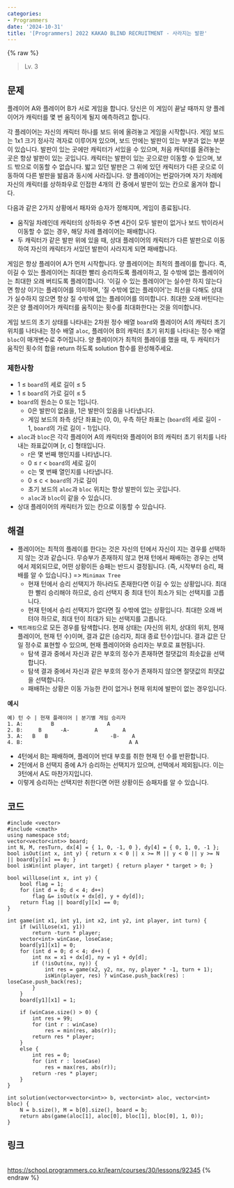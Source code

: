 ```yaml
---
categories:
- Programmers
date: '2024-10-31'
title: '[Programmers] 2022 KAKAO BLIND RECRUITMENT - 사라지는 발판'
---
```


{% raw %}
> Lv. 3<br>

## 문제
플레이어 A와 플레이어 B가 서로 게임을 합니다. 당신은 이 게임이 끝날 때까지 양 플레이어가 캐릭터를 몇 번 움직이게 될지 예측하려고 합니다.

각 플레이어는 자신의 캐릭터 하나를 보드 위에 올려놓고 게임을 시작합니다. 게임 보드는 1x1 크기 정사각 격자로 이루어져 있으며, 보드 안에는 발판이 있는 부분과 없는 부분이 있습니다. 발판이 있는 곳에만 캐릭터가 서있을 수 있으며, 처음 캐릭터를 올려놓는 곳은 항상 발판이 있는 곳입니다. 캐릭터는 발판이 있는 곳으로만 이동할 수 있으며, 보드 밖으로 이동할 수 없습니다. 밟고 있던 발판은 그 위에 있던 캐릭터가 다른 곳으로 이동하여 다른 발판을 밞음과 동시에 사라집니다. 양 플레이어는 번갈아가며 자기 차례에 자신의 캐릭터를 상하좌우로 인접한 4개의 칸 중에서 발판이 있는 칸으로 옮겨야 합니다.

다음과 같은 2가지 상황에서 패자와 승자가 정해지며, 게임이 종료됩니다.

-   움직일 차례인데 캐릭터의 상하좌우 주변 4칸이 모두 발판이 없거나 보드 밖이라서 이동할 수 없는 경우, 해당 차례 플레이어는 패배합니다.
-   두 캐릭터가 같은 발판 위에 있을 때, 상대 플레이어의 캐릭터가 다른 발판으로 이동하여 자신의 캐릭터가 서있던 발판이 사라지게 되면 패배합니다.

게임은 항상 플레이어 A가 먼저 시작합니다. 양 플레이어는 최적의 플레이를 합니다. 즉, 이길 수 있는 플레이어는 최대한 빨리 승리하도록 플레이하고, 질 수밖에 없는 플레이어는 최대한 오래 버티도록 플레이합니다. '이길 수 있는 플레이어'는 실수만 하지 않는다면 항상 이기는 플레이어를 의미하며, '질 수밖에 없는 플레이어'는 최선을 다해도 상대가 실수하지 않으면 항상 질 수밖에 없는 플레이어를 의미합니다. 최대한 오래 버틴다는 것은 양 플레이어가 캐릭터를 움직이는 횟수를 최대화한다는 것을 의미합니다.

게임 보드의 초기 상태를 나타내는 2차원 정수 배열  `board`와 플레이어 A의 캐릭터 초기 위치를 나타내는 정수 배열  `aloc`, 플레이어 B의 캐릭터 초기 위치를 나타내는 정수 배열  `bloc`이 매개변수로 주어집니다. 양 플레이어가 최적의 플레이를 했을 때, 두 캐릭터가 움직인 횟수의 합을 return 하도록 solution 함수를 완성해주세요.

### 제한사항
-   1 ≤  `board`의 세로 길이 ≤ 5
-   1 ≤  `board`의 가로 길이 ≤ 5
-   `board`의 원소는 0 또는 1입니다.
    -   0은 발판이 없음을, 1은 발판이 있음을 나타냅니다.
    -   게임 보드의 좌측 상단 좌표는 (0, 0), 우측 하단 좌표는 (`board`의 세로 길이 - 1,  `board`의 가로 길이 - 1)입니다.
-   `aloc`과  `bloc`은 각각 플레이어 A의 캐릭터와 플레이어 B의 캐릭터 초기 위치를 나타내는 좌표값이며 [r, c] 형태입니다.
    -   r은 몇 번째 행인지를 나타냅니다.
    -   0 ≤ r <  `board`의 세로 길이
    -   c는 몇 번째 열인지를 나타냅니다.
    -   0 ≤ c <  `board`의 가로 길이
    -   초기 보드의  `aloc`과  `bloc`  위치는 항상 발판이 있는 곳입니다.
    -   `aloc`과  `bloc`이 같을 수 있습니다.
-   상대 플레이어의 캐릭터가 있는 칸으로 이동할 수 있습니다.

## 해결
- 플레이어는 최적의 플레이를 한다는 것은 자신의 턴에서 자신이 지는 경우를 선택하지 않는 것과 같습니다. 무승부가 존재하지 않고 현재 턴에서 패배하는 경우는 선택에서 제외되므로, 어떤 상황이든 승패는 반드시 결정됩니다. (즉, 시작부터 승리, 패배를 알 수 있습니다.) => `Minimax Tree`
	- 현재 턴에서 승리 선택지가 하나라도 존재한다면 이길 수 있는 상황입니다. 최대한 빨리 승리해야 하므로, 승리 선택지 중 최대 턴이 최소가 되는 선택지를 고릅니다.
	- 현재 턴에서 승리 선택지가 없다면 질 수밖에 없는 상황입니다. 최대한 오래 버텨야 하므로, 최대 턴이 최대가 되는 선택지를 고릅니다.
- `백트래킹`으로 모든 경우를 탐색합니다. 현재 상태는 (자신의 위치, 상대의 위치, 현재 플레이어, 현재 턴 수)이며, 결과 값은 (승리자, 최대 종료 턴수)입니다. 결과 값은 단일 정수로 표현할 수 있으며, 현재 플레이어와 승리자는 부호로 표현됩니다.
	- 탐색 결과 중에서 자신과 같은 부호의 정수가 존재하면 절댓값의 최솟값을 선택합니다.
	- 탐색 결과 중에서 자신과 같은 부호의 정수가 존재하지 않으면 절댓값의 최댓값을 선택합니다.
	- 패배하는 상황은 이동 가능한 칸이 없거나 현재 위치에 발판이 없는 경우입니다.

**예시**
```
예) 턴 수 | 현재 플레이어 | 분기별 게임 승리자
1. A:         B                 A
2. B:     B      -A-        A        A
3. A:   B   B                    -B-    A
4. B:                                  A A
```
- 4턴에서 B는 패배하며, 플레이어 반대 부호를 취한 현재 턴 수를 반환합니다.
- 2턴에서 B 선택지 중에 A가 승리하는 선택지가 있으며, 선택에서 제외됩니다. 이는 3턴에서 A도 마찬가지입니다.
- 이렇게 승리하는 선택지만 취한다면 어떤 상황이든 승패자를 알 수 있습니다.

## 코드
```
#include <vector>
#include <cmath>
using namespace std;
vector<vector<int>> board;
int N, M, resTurn, dx[4] = { 1, 0, -1, 0 }, dy[4] = { 0, 1, 0, -1 };
bool isOut(int x, int y) { return x < 0 || x >= M || y < 0 || y >= N || board[y][x] == 0; }
bool isWin(int player, int target) { return player * target > 0; }

bool willLose(int x, int y) {
    bool flag = 1;
    for (int d = 0; d < 4; d++)
        flag &= isOut(x + dx[d], y + dy[d]);
    return flag || board[y][x] == 0;
}

int game(int x1, int y1, int x2, int y2, int player, int turn) {
    if (willLose(x1, y1))
        return -turn * player;
    vector<int> winCase, loseCase;
    board[y1][x1] = 0;
    for (int d = 0; d < 4; d++) {
        int nx = x1 + dx[d], ny = y1 + dy[d];
        if (!isOut(nx, ny)) {
            int res = game(x2, y2, nx, ny, player * -1, turn + 1);
            isWin(player, res) ? winCase.push_back(res) : loseCase.push_back(res);
        }
    }
    board[y1][x1] = 1;

    if (winCase.size() > 0) {
        int res = 99;
        for (int r : winCase)
            res = min(res, abs(r));
        return res * player;
    }
    else {
        int res = 0;
        for (int r : loseCase)
            res = max(res, abs(r));
        return -res * player;
    }
}

int solution(vector<vector<int>> b, vector<int> aloc, vector<int> bloc) {
    N = b.size(), M = b[0].size(), board = b;
    return abs(game(aloc[1], aloc[0], bloc[1], bloc[0], 1, 0));
}
```

## 링크
<br>https://school.programmers.co.kr/learn/courses/30/lessons/92345
{% endraw %}